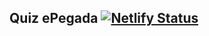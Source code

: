 ## Quiz ePegada [![Netlify Status](https://api.netlify.com/api/v1/badges/b297a7aa-e0de-4ad2-a043-17e35eaf7878/deploy-status)](https://app.netlify.com/sites/epegada/deploys)
